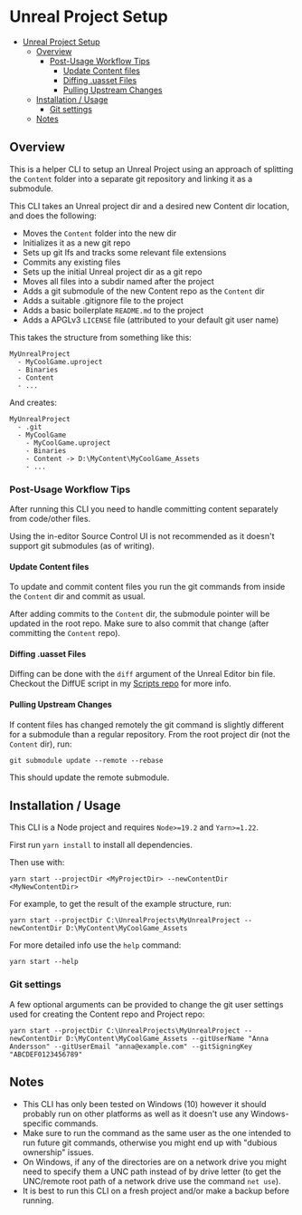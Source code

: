# Unreal Project Setup

- [Unreal Project Setup](#unreal-project-setup)
  - [Overview](#overview)
    - [Post-Usage Workflow Tips](#post-usage-workflow-tips)
      - [Update Content files](#update-content-files)
      - [Diffing .uasset Files](#diffing-uasset-files)
      - [Pulling Upstream Changes](#pulling-upstream-changes)
  - [Installation / Usage](#installation--usage)
    - [Git settings](#git-settings)
  - [Notes](#notes)

## Overview

This is a helper CLI to setup an Unreal Project using an approach of splitting
the `Content` folder into a separate git repository and linking it as a submodule.

This CLI takes an Unreal project dir and a desired new Content dir location,
and does the following:

- Moves the `Content` folder into the new dir
- Initializes it as a new git repo
- Sets up git lfs and tracks some relevant file extensions
- Commits any existing files
- Sets up the initial Unreal project dir as a git repo
- Moves all files into a subdir named after the project
- Adds a git submodule of the new Content repo as the `Content` dir
- Adds a suitable .gitignore file to the project
- Adds a basic boilerplate `README.md` to the project
- Adds a APGLv3 `LICENSE` file (attributed to your default git user name)

This takes the structure from something like this:

```
MyUnrealProject
  - MyCoolGame.uproject
  - Binaries
  - Content
  - ...
```

And creates:

```
MyUnrealProject
  - .git
  - MyCoolGame
    - MyCoolGame.uproject
    - Binaries
    - Content -> D:\MyContent\MyCoolGame_Assets
    - ...
```

### Post-Usage Workflow Tips

After running this CLI you need to handle committing content separately from
code/other files.

Using the in-editor Source Control UI is not recommended as it doesn't support
git submodules (as of writing).

#### Update Content files

To update and commit content files you run the git commands from inside the
`Content` dir and commit as usual.

After adding commits to the `Content` dir, the submodule pointer will be updated
in the root repo. Make sure to also commit that change (after committing the
`Content` repo).

#### Diffing .uasset Files

Diffing can be done with the `diff` argument of the Unreal Editor bin file.
Checkout the DiffUE script in my [Scripts repo](https://github.com/LjungDev/Scripts)
for more info.

#### Pulling Upstream Changes

If content files has changed remotely the git command is slightly different
for a submodule than a regular repository. From the root project dir (not the
`Content` dir), run:

```shell
git submodule update --remote --rebase
```

This should update the remote submodule.

## Installation / Usage

This CLI is a Node project and requires `Node>=19.2` and `Yarn>=1.22`.

First run `yarn install` to install all dependencies.

Then use with:

```shell
yarn start --projectDir <MyProjectDir> --newContentDir <MyNewContentDir>
```

For example, to get the result of the example structure, run:

```shell
yarn start --projectDir C:\UnrealProjects\MyUnrealProject --newContentDir D:\MyContent\MyCoolGame_Assets
```

For more detailed info use the `help` command:

```shell
yarn start --help
```

### Git settings

A few optional arguments can be provided to change the git user settings used for creating the Content repo and Project repo:

```shell
yarn start --projectDir C:\UnrealProjects\MyUnrealProject --newContentDir D:\MyContent\MyCoolGame_Assets --gitUserName "Anna Andersson" --gitUserEmail "anna@example.com" --gitSigningKey "ABCDEF0123456789"
```

## Notes

- This CLI has only been tested on Windows (10) however it should probably
  run on other platforms as well as it doesn't use any Windows-specific commands.
- Make sure to run the command as the same user as the one intended to run future
  git commands, otherwise you might end up with "dubious ownership" issues.
- On Windows, if any of the directories are on a network drive you might need to
  specify them a UNC path instead of by drive letter (to get the UNC/remote root
  path of a network drive use the command `net use`).
- It is best to run this CLI on a fresh project and/or make a backup before running.
